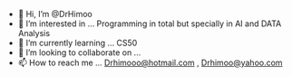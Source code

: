 - 👋 Hi, I’m @DrHimoo
- 👀 I’m interested in ... Programming in total but specially in AI and DATA Analysis
- 🌱 I’m currently learning ... CS50
- 💞️ I’m looking to collaborate on ...
- 📫 How to reach me ... Drhimooo@hotmail.com , Drhimoo@yahoo.com

<!---
DrHimoo/DrHimoo is a ✨ special ✨ repository because its `README.md` (this file) appears on your GitHub profile.
You can click the Preview link to take a look at your changes.
--->
